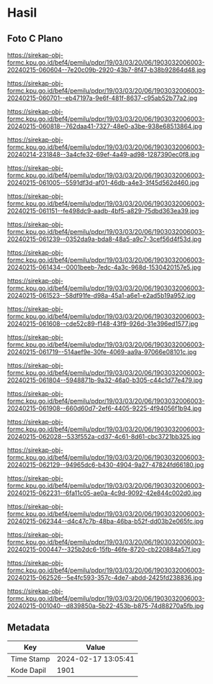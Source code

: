 # Hasil

## Foto C Plano

https://sirekap-obj-formc.kpu.go.id/bef4/pemilu/pdpr/19/03/03/20/06/1903032006003-20240215-060604--7e20c09b-2920-43b7-8f47-b38b92864d48.jpg

https://sirekap-obj-formc.kpu.go.id/bef4/pemilu/pdpr/19/03/03/20/06/1903032006003-20240215-060701--eb47197a-9e6f-481f-8637-c95ab52b77a2.jpg

https://sirekap-obj-formc.kpu.go.id/bef4/pemilu/pdpr/19/03/03/20/06/1903032006003-20240215-060818--762daa41-7327-48e0-a3be-938e68513864.jpg

https://sirekap-obj-formc.kpu.go.id/bef4/pemilu/pdpr/19/03/03/20/06/1903032006003-20240214-231848--3a4cfe32-69ef-4a49-ad98-1287390ec0f8.jpg

https://sirekap-obj-formc.kpu.go.id/bef4/pemilu/pdpr/19/03/03/20/06/1903032006003-20240215-061005--5591df3d-af01-46db-a4e3-3f45d562d460.jpg

https://sirekap-obj-formc.kpu.go.id/bef4/pemilu/pdpr/19/03/03/20/06/1903032006003-20240215-061151--fe498dc9-aadb-4bf5-a829-75dbd363ea39.jpg

https://sirekap-obj-formc.kpu.go.id/bef4/pemilu/pdpr/19/03/03/20/06/1903032006003-20240215-061239--0352da9a-bda8-48a5-a9c7-3cef56d4f53d.jpg

https://sirekap-obj-formc.kpu.go.id/bef4/pemilu/pdpr/19/03/03/20/06/1903032006003-20240215-061434--0001beeb-7edc-4a3c-968d-1530420157e5.jpg

https://sirekap-obj-formc.kpu.go.id/bef4/pemilu/pdpr/19/03/03/20/06/1903032006003-20240215-061523--58df91fe-d98a-45a1-a6e1-e2ad5b19a952.jpg

https://sirekap-obj-formc.kpu.go.id/bef4/pemilu/pdpr/19/03/03/20/06/1903032006003-20240215-061608--cde52c89-f148-43f9-926d-31e396ed1577.jpg

https://sirekap-obj-formc.kpu.go.id/bef4/pemilu/pdpr/19/03/03/20/06/1903032006003-20240215-061719--514aef9e-30fe-4069-aa9a-97066e08101c.jpg

https://sirekap-obj-formc.kpu.go.id/bef4/pemilu/pdpr/19/03/03/20/06/1903032006003-20240215-061804--5948871b-9a32-46a0-b305-c44c1d77e479.jpg

https://sirekap-obj-formc.kpu.go.id/bef4/pemilu/pdpr/19/03/03/20/06/1903032006003-20240215-061908--660d60d7-2ef6-4405-9225-4f94056f1b94.jpg

https://sirekap-obj-formc.kpu.go.id/bef4/pemilu/pdpr/19/03/03/20/06/1903032006003-20240215-062028--533f552a-cd37-4c61-8d61-cbc3721bb325.jpg

https://sirekap-obj-formc.kpu.go.id/bef4/pemilu/pdpr/19/03/03/20/06/1903032006003-20240215-062129--94965dc6-b430-4904-9a27-47824fd66180.jpg

https://sirekap-obj-formc.kpu.go.id/bef4/pemilu/pdpr/19/03/03/20/06/1903032006003-20240215-062231--6fa11c05-ae0a-4c9d-9092-42e844c002d0.jpg

https://sirekap-obj-formc.kpu.go.id/bef4/pemilu/pdpr/19/03/03/20/06/1903032006003-20240215-062344--d4c47c7b-48ba-46ba-b52f-dd03b2e065fc.jpg

https://sirekap-obj-formc.kpu.go.id/bef4/pemilu/pdpr/19/03/03/20/06/1903032006003-20240215-000447--325b2dc6-15fb-46fe-8720-cb220884a57f.jpg

https://sirekap-obj-formc.kpu.go.id/bef4/pemilu/pdpr/19/03/03/20/06/1903032006003-20240215-062526--5e4fc593-357c-4de7-abdd-2425fd238836.jpg

https://sirekap-obj-formc.kpu.go.id/bef4/pemilu/pdpr/19/03/03/20/06/1903032006003-20240215-001040--d839850a-5b22-453b-b875-74d88270a5fb.jpg


## Metadata

| Key        | Value               |
| ---------- | ------------------- |
| Time Stamp | 2024-02-17 13:05:41 |
| Kode Dapil | 1901                |



